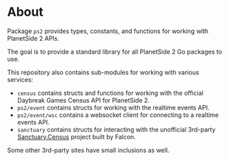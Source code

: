 # About

Package `ps2` provides types, constants, and functions for working with PlanetSide 2 APIs.

The goal is to provide a standard library for all PlanetSide 2 Go packages to use.

This repository also contains sub-modules for working with various services:

-   `census` contains structs and functions for working with the official Daybreak Games Census API for PlanetSide 2.
-   `ps2/event` contains structs for working with the realtime events API.
-   `ps2/event/wsc` contains a websocket client for connecting to a realtime events API.
-   `sanctuary` contains structs for interacting with the unofficial 3rd-party [Sanctuary.Census](https://github.com/PS2Sanctuary/Sanctuary.Census) project built by Falcon.

Some other 3rd-party sites have small inclusions as well.
